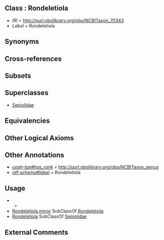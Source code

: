 
## Class : Rondeletiola

 * *IRI* = http://purl.obolibrary.org/obo/NCBITaxon_70343
 * *Label* = Rondeletiola

## Synonyms


## Cross-references


## Subsets


## Superclasses

 * [Sepiolidae](../../NCBITaxon/31/NCBITaxon_34531.md)

## Equivalencies


## Other Logical Axioms


## Other Annotations

 * *[ceph-tax#has_rank](../../ceph-tax#has/nk/ceph-tax#has_rank.md)* = http://purl.obolibrary.org/obo/NCBITaxon_genus
 * *[rdf-schema#label](../../el/rdf-schema#label.md)* = Rondeletiola

## Usage

 * -
 * [Rondeletiola minor](../../NCBITaxon/44/NCBITaxon_70344.md) SubClassOf [Rondeletiola](../../NCBITaxon/43/NCBITaxon_70343.md)
 * [Rondeletiola](../../NCBITaxon/43/NCBITaxon_70343.md) SubClassOf [Sepiolidae](../../NCBITaxon/31/NCBITaxon_34531.md)

## External Comments

